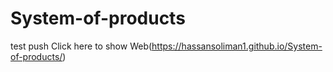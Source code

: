 # System-of-products
test push
Click here to show Web(https://hassansoliman1.github.io/System-of-products/)
